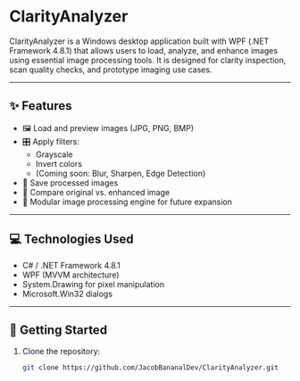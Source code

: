 ﻿# ClarityAnalyzer

ClarityAnalyzer is a Windows desktop application built with WPF (.NET Framework 4.8.1) that allows users to load, analyze, and enhance images using essential image processing tools. It is designed for clarity inspection, scan quality checks, and prototype imaging use cases.

---

## ✨ Features

- 🖼 Load and preview images (JPG, PNG, BMP)
- 🎛 Apply filters: 
  - Grayscale
  - Invert colors
  - (Coming soon: Blur, Sharpen, Edge Detection)
- 💾 Save processed images
- 🔄 Compare original vs. enhanced image
- 🧠 Modular image processing engine for future expansion

---

## 💻 Technologies Used

- C# / .NET Framework 4.8.1
- WPF (MVVM architecture)
- System.Drawing for pixel manipulation
- Microsoft.Win32 dialogs

---

## 🚀 Getting Started

1. Clone the repository:
   ```bash
   git clone https://github.com/JacobBananalDev/ClarityAnalyzer.git
